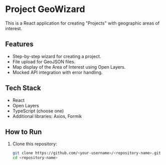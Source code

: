 # Project GeoWizard

This is a React application for creating "Projects" with geographic areas of interest.

## Features
- Step-by-step wizard for creating a project.
- File upload for GeoJSON files.
- Map display of the Area of Interest using Open Layers.
- Mocked API integration with error handling.

## Tech Stack
- React
- Open Layers
- TypeScript (choose one)
- Additional libraries: Axios, Formik

## How to Run
1. Clone this repository:
   ```bash
   git clone https://github.com/<your-username>/<repository-name>.git
   cd <repository-name>

